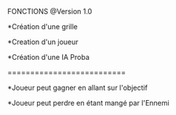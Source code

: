FONCTIONS @Version 1.0

*Création d'une grille


*Creation d'un joueur 


*Création d'une IA Proba

==========================

*Joueur peut gagner en allant sur l'objectif


*Joueur peut perdre en étant mangé par l'Ennemi
